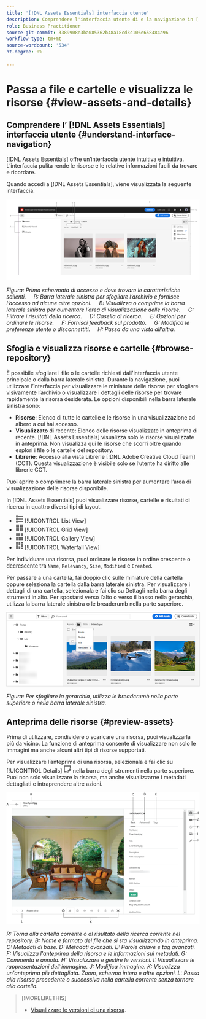 ```yaml
---
title: '[!DNL Assets Essentials] interfaccia utente'
description: Comprendere l'interfaccia utente di e la navigazione in [!DNL Assets Essentials].
role: Business Practitioner
source-git-commit: 3389908e3ba085362b48a18cd3c106e658484a96
workflow-type: tm+mt
source-wordcount: '534'
ht-degree: 0%

---
```



# Passa a file e cartelle e visualizza le risorse {#view-assets-and-details}

<!-- TBD: Give screenshots of all views with many assets. Zoom out to showcase how the thumbnails/tiles flow on the UI in different views. -->

<!-- TBD: The options in left sidebar may change. Shared with me and Shared by me are missing for now. Update this section as UI is updated. -->

## Comprendere l’ [!DNL Assets Essentials] interfaccia utente {#understand-interface-navigation}

[!DNL Assets Essentials] offre un’interfaccia utente intuitiva e intuitiva. L’interfaccia pulita rende le risorse e le relative informazioni facili da trovare e ricordare.

Quando accedi a [!DNL Assets Essentials], viene visualizzata la seguente interfaccia.

<!-- TBD: Update this screenshot. Remove top bar. Remove 2 labels from top bar. -->

![[!DNL Assets Essentials] interfaccia utente](assets/essentials-interface1.png)

*Figura: Prima schermata di accesso e dove trovare le caratteristiche salienti.*
     *R: Barra laterale sinistra per sfogliare l’archivio e fornisce l’accesso ad alcune altre opzioni.*
     *B: Visualizza o comprime la barra laterale sinistra per aumentare l’area di visualizzazione delle risorse.*
     *C: Filtrare i risultati della ricerca.*
     *D: Casella di ricerca.*
     *E: Opzioni per ordinare le risorse.*
     *F: Fornisci feedback sul prodotto.*
     *G: Modifica le preferenze utente o disconnettiti.*
     *H: Passa da una vista all’altra.*

<!-- TBD: Need an embedded video here with narration. It has to be hosted on MPC to be embeddable. -->

## Sfoglia e visualizza risorse e cartelle {#browse-repository}

È possibile sfogliare i file o le cartelle richiesti dall&#39;interfaccia utente principale o dalla barra laterale sinistra. Durante la navigazione, puoi utilizzare l’interfaccia per visualizzare le miniature delle risorse per sfogliare visivamente l’archivio o visualizzare i dettagli delle risorse per trovare rapidamente la risorsa desiderata. Le opzioni disponibili nella barra laterale sinistra sono:

* **Risorse**: Elenco di tutte le cartelle e le risorse in una visualizzazione ad albero a cui hai accesso.
* **Visualizzato** di recente: Elenco delle risorse visualizzate in anteprima di recente. [!DNL Assets Essentials] visualizza solo le risorse visualizzate in anteprima. Non visualizza qui le risorse che scorri oltre quando esplori i file o le cartelle del repository.
* **Librerie**: Accesso alla vista Librerie  [!DNL Adobe Creative Cloud Team] (CCT). Questa visualizzazione è visibile solo se l’utente ha diritto alle librerie CCT.

<!-- TBD: My Work Space shows task inbox and it is not visible on AEM Cloud Demos as of now. It is the source of truth server hence not documenting My Work Space option for now.
-->

Puoi aprire o comprimere la barra laterale sinistra per aumentare l’area di visualizzazione delle risorse disponibile.

In [!DNL Assets Essentials] puoi visualizzare risorse, cartelle e risultati di ricerca in quattro diversi tipi di layout.

* ![icona a forma di elenco](assets/do-not-localize/list-view.png) [!UICONTROL List View]
* ![icona della vista a griglia](assets/do-not-localize/grid-view.png) [!UICONTROL Grid View]
* ![icona a forma di galleria](assets/do-not-localize/gallery-view.png) [!UICONTROL Gallery View]
* ![icona della vista a cascata](assets/do-not-localize/waterfall-view.png) [!UICONTROL Waterfall View]

Per individuare una risorsa, puoi ordinare le risorse in ordine crescente o decrescente tra `Name`, `Relevancy`, `Size`, `Modified` e `Created`.

Per passare a una cartella, fai doppio clic sulle miniature della cartella oppure seleziona la cartella dalla barra laterale sinistra. Per visualizzare i dettagli di una cartella, selezionala e fai clic su Dettagli nella barra degli strumenti in alto. Per spostarsi verso l’alto o verso il basso nella gerarchia, utilizza la barra laterale sinistra o le breadcrumb nella parte superiore.

![Sfoglia cartelle](assets/browsing-folders.png)

*Figura: Per sfogliare la gerarchia, utilizza le breadcrumb nella parte superiore o nella barra laterale sinistra.*

## Anteprima delle risorse {#preview-assets}

Prima di utilizzare, condividere o scaricare una risorsa, puoi visualizzarla più da vicino. La funzione di anteprima consente di visualizzare non solo le immagini ma anche alcuni altri tipi di risorse supportati.

Per visualizzare l’anteprima di una risorsa, selezionala e fai clic su [!UICONTROL Details] ![icona dei dettagli](assets/do-not-localize/edit-in-icon.png) nella barra degli strumenti nella parte superiore. Puoi non solo visualizzare la risorsa, ma anche visualizzarne i metadati dettagliati e intraprendere altre azioni.

![Visualizzare un&#39;anteprima di una risorsa](assets/preview-asset.png)

*R: Torna alla cartella corrente o al risultato della ricerca corrente nel repository.*
*B: Nome e formato del file che si sta visualizzando in anteprima.*
*C: Metadati di base.*
*D: Metadati avanzati.*
*E: Parole chiave e tag avanzati.*
*F: Visualizza l&#39;anteprima della risorsa e le informazioni sui metadati.*
*G: Commenta e annota.*
*H: Visualizzare e gestire le versioni.*
*I: Visualizzare le rappresentazioni dell&#39;immagine.*
*J: Modifica immagine.*
*K: Visualizza un&#39;anteprima più dettagliata. Zoom, schermo intero e altre opzioni.*
*L: Passa alla risorsa precedente o successiva nella cartella corrente senza tornare alla cartella.*

<!-- TBD: Describe the options.

Explicitly previewed assets are displayed as recently viewed assets. Give screenshot of this.
Other use cases after previewing.

-->

>[!MORELIKETHIS]
>
>* [Visualizzare le versioni di una risorsa](/help/manage-organize.md#view-versions).

